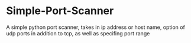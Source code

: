 # Simple-Port-Scanner
A simple python port scanner, takes in ip address or host name, option of udp ports in addition to tcp, as well as specifing port range
